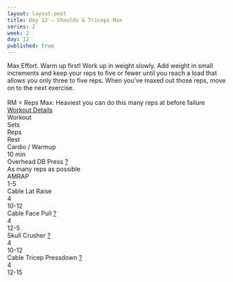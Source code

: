 ```yaml
---
layout: layout-post
title: Day 12 — Shoulds & Triceps Max
series: 2
week: 2
day: 12
published: true
---
```


<div class="ex_list">

  <div class="note _padding-bottom">Max Effort. Warm up first! Work up in weight slowly. Add weight in small increments and keep your reps to five or fewer until you reach a load that allows you only three to five reps. When you’ve maxed out those reps, move on to the next exercise. <br/><br/> RM = Reps Max: Heaviest you can do this many reps at before failure
  </div>

  <div class="note _padding-bottom"><a target="_blank" href="http://www.muscleandfitness.com/workouts/workout-routines/6-week-workout-serious-strength?day=5">Workout Details</a></div> 

  <div class="ex-3 desc">
    <div class="name">
      Workout 
    </div>
    <div class="set">Sets</div>
    <div class="rep">Reps</div>
    <div class="rep">Rest</div>
  </div>

  <div class="ex-3">
    <div class="name">
      Cardio / Warmup 
    </div>
    <div class="set">10 min</div>
    <div class="rep"></div>
  </div>

  <div class="ex">
    <div class="name">
      Overhead DB Press
      <a href="http://www.muscleandfitness.com/workouts/shoulder-exercises/videos/overhead-dumbbell-press" target="_blank">?</a>
      <div class="note">As many reps as possible</div>
    </div>
    <div class="set">AMRAP</div>
    <div class="rep">1-5</div>
    <div class="rest"></div>
  </div>

  <div class="ex">
    <div class="name">
      Cable Lat Raise
    </div>
    <div class="set">4</div>
    <div class="rep">10-12</div>
  </div>

  <div class="ex">
    <div class="name">
      Cable Face Pull
      <a href="http://www.muscleandfitness.com/workouts/shoulder-exercises/videos/face-pull" target="_blank">?</a>
    </div>
    <div class="set">4</div>
    <div class="rep">12-5</div>
  </div>

  <div class="ex">
    <div class="name">
      Skull Crusher
      <a href="http://www.muscleandfitness.com/workouts/chest-exercises/videos/barbell-bench-press" target="_blank">?</a>
    </div>
    <div class="set">4</div>
    <div class="rep">10-12</div>
  </div>

  <div class="ex">
    <div class="name">
      Cable Tricep Pressdown
      <a href="http://www.muscleandfitness.com/workouts/arm-exercises/videos/triceps-pressdown" target="_blank">?</a>
    </div>
    <div class="set">4</div>
    <div class="rep">12-15</div>
  </div>


</div>



